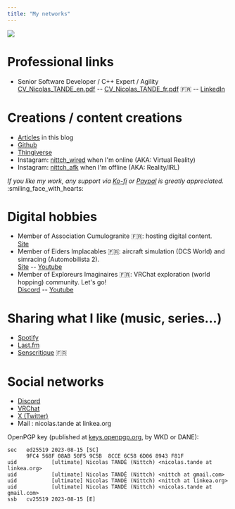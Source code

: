 ```yaml
---
title: "My networks"
---
```


![](https://vrac.linkea.org/canard.jpg)

# Professional links
- Senior Software Developer / C++ Expert / Agility\
  [CV_Nicolas_TANDE_en.pdf](/CV_Nicolas_TANDE_en.pdf) -- [CV_Nicolas_TANDE_fr.pdf](/CV_Nicolas_TANDE_fr.pdf) :fr: -- [LinkedIn](https://linkedin.com/in/nicolastande)

# Creations / content creations
- [Articles](/posts) in this blog
- [Github](https://github.com/nittch)
- [Thingiverse](https://www.thingiverse.com/nittch/designs)
- Instagram: [nittch_wired](https://www.instagram.com/nittch_wired/) when I'm online (AKA: Virtual Reality)
- Instagram: [nittch_afk](https://www.instagram.com/nittch_afk/) when I'm offline (AKA: Reality/IRL)

_If you like my work, any support via [Ko-fi](https://ko-fi.com/nittch) or [Paypal](https://www.paypal.com/paypalme/nittch) is greatly appreciated._ :smiling_face_with_hearts:

# Digital hobbies
- Member of Association Cumulogranite :fr:: hosting digital content.\
  [Site](https://www.cumulogranite.fr)
- Member of Eiders Implacables :fr:: aircraft simulation (DCS World) and simracing (Automobilista 2).\
  [Site](https://www.eiders.fr) -- [Youtube](https://www.youtube.com/@eiders_fr)
- Member of Exploreurs Imaginaires :fr:: VRChat exploration (world hopping) community. Let's go!\
  [Discord](https://discord.gg/exploreurs) -- [Youtube](https://www.youtube.com/@exploreursimaginaires)

# Sharing what I like (music, series...)
- [Spotify](https://open.spotify.com/user/nittch)
- [Last.fm](https://www.last.fm/user/nittch)
- [Senscritique](https://www.senscritique.com/nittch) :fr:

# Social networks
- [Discord](https://discordapp.com/users/nittch)
- [VRChat](https://vrchat.com/home/user/usr_5423f546-0f5a-4539-b284-6b43958666e8)
- [X (Twitter)](https://twitter.com/nittch)
- Mail : nicolas.tande at linkea.org

OpenPGP key (published at [keys.openpgp.org](https://keys.openpgp.org/vks/v1/by-fingerprint/9FC4568F08AB50F59C5B8CCE6C586D068943F81F), by WKD or DANE):
```
sec   ed25519 2023-08-15 [SC]
      9FC4 568F 08AB 50F5 9C5B  8CCE 6C58 6D06 8943 F81F
uid           [ultimate] Nicolas TANDÉ (Nittch) <nicolas.tande at linkea.org>
uid           [ultimate] Nicolas TANDÉ (Nittch) <nittch at gmail.com>
uid           [ultimate] Nicolas TANDÉ (Nittch) <nittch at linkea.org>
uid           [ultimate] Nicolas TANDÉ (Nittch) <nicolas.tande at gmail.com>
ssb   cv25519 2023-08-15 [E]
```
